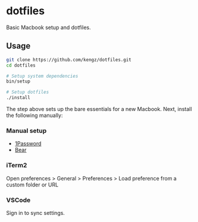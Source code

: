 # dotfiles

Basic Macbook setup and dotfiles.

## Usage

```bash
git clone https://github.com/kengz/dotfiles.git
cd dotfiles

# Setup system dependencies
bin/setup

# Setup dotfiles
./install
```

The step above sets up the bare essentials for a new Macbook. Next, install the following manually:

### Manual setup

- [1Password](https://1password.com/downloads/mac/)
- [Bear](https://bear.app/)

### iTerm2

Open preferences > General > Preferences > Load preference from a custom folder or URL

### VSCode

Sign in to sync settings.
